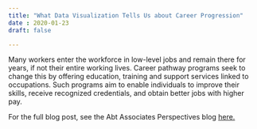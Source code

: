 ```yaml
---
title: "What Data Visualization Tells Us about Career Progression"
date : 2020-01-23
draft: false

---
```


Many workers enter the workforce in low-level jobs and remain there for years, if not their entire working lives. Career pathway programs seek to change this by offering education, training and support services linked to occupations. Such programs aim to enable individuals to improve their skills, receive recognized credentials, and obtain better jobs with higher pay.

For the full blog post, see the Abt Associates Perspectives blog [here.](https://www.abtassociates.com/insights/perspectives-blog/what-data-visualization-tells-us-about-career-progression)
